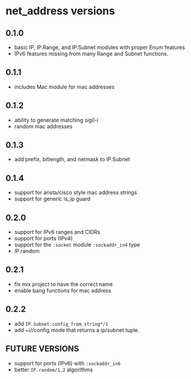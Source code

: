# net_address versions

## 0.1.0

- basic IP, IP.Range, and IP.Subnet modules with proper Enum features
- IPv6 features missing from many Range and Subnet functions.

## 0.1.1

- includes Mac module for mac addresses

## 0.1.2

- ability to generate matching sigil-i
- random mac addresses

## 0.1.3

- add prefix, bitlength, and netmask to IP.Subnet

## 0.1.4

- support for arista/cisco style mac address strings
- support for generic is_ip guard

## 0.2.0

- support for IPv6 ranges and CIDRs
- support for ports (IPv4)
- support for the `:socket` module `:sockaddr_in4` type
- IP.random

## 0.2.1

- fix mix project to have the correct name
- enable bang functions for mac address

## 0.2.2

- add `IP.Subnet.config_from_string*/1`
- add ~i//config mode that returns a ip/subnet tuple.

## FUTURE VERSIONS

- support for ports (IPv6) with `:sockaddr_in6`
- better `IP.random/1,2` algorithms

